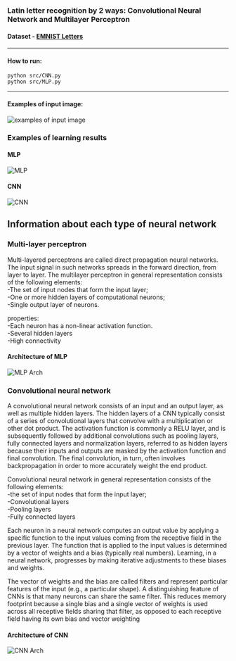 ### Latin letter recognition by 2 ways: Convolutional Neural Network and Multilayer Perceptron

#### Dataset - [EMNIST Letters](https://www.nist.gov/node/1298471/emnist-dataset)

---
#### How to run: 
```python src/CNN.py```   
```python src/MLP.py```

---
#### Examples of input image:

![examples of input image](https://user-images.githubusercontent.com/42957722/59995239-08d21500-9670-11e9-892e-74cf806223ae.PNG)

### Examples of learning results
#### MLP
![MLP](https://user-images.githubusercontent.com/42957722/59995240-08d21500-9670-11e9-98ce-08355f3b51c1.PNG)
#### CNN
![CNN](https://user-images.githubusercontent.com/42957722/59995238-08d21500-9670-11e9-8d86-2ca77f7ea960.PNG)

## Information about each type of neural network

### Multi-layer perceptron
Multi-layered perceptrons are called direct propagation neural networks. The input signal in such networks spreads in the forward direction, from layer to layer. The multilayer perceptron in general representation consists of the following elements:<br>
-The set of input nodes that form the input layer;<br>
-One or more hidden layers of computational neurons;<br>
-Single output layer of neurons.<br>

properties:<br>
-Each neuron has a non-linear activation function.<br>
-Several hidden layers<br>
-High connectivity<br>

#### Architecture of MLP
![MLP Arch](https://user-images.githubusercontent.com/42957722/59995161-d32d2c00-966f-11e9-9241-02d85ce22f6c.png)

### Convolutional neural network
A convolutional neural network consists of an input and an output layer, as well as multiple hidden layers. The hidden layers of a CNN typically consist of a series of convolutional layers that convolve with a multiplication or other dot product. The activation function is commonly a RELU layer, and is subsequently followed by additional convolutions such as pooling layers, fully connected layers and normalization layers, referred to as hidden layers because their inputs and outputs are masked by the activation function and final convolution. The final convolution, in turn, often involves backpropagation in order to more accurately weight the end product.

Convolutional neural network in general representation consists of the following elements:<br>
-the set of input nodes that form the input layer;<br>
-Convolutional layers<br>
-Pooling layers<br>
-Fully connected layers<br>


Each neuron in a neural network computes an output value by applying a specific function to the input values coming from the receptive field in the previous layer. The function that is applied to the input values is determined by a vector of weights and a bias (typically real numbers). Learning, in a neural network, progresses by making iterative adjustments to these biases and weights.

The vector of weights and the bias are called filters and represent particular features of the input (e.g., a particular shape). A distinguishing feature of CNNs is that many neurons can share the same filter. This reduces memory footprint because a single bias and a single vector of weights is used across all receptive fields sharing that filter, as opposed to each receptive field having its own bias and vector weighting

#### Architecture of CNN
![CNN Arch](https://user-images.githubusercontent.com/42957722/59995160-d32d2c00-966f-11e9-8d72-e95b750bc98a.png)
